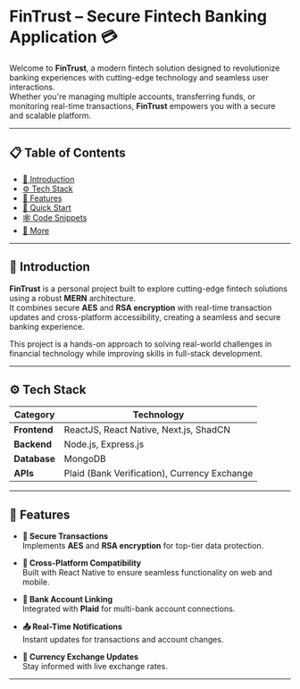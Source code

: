 # FinTrust – Secure Fintech Banking Application 💳

Welcome to **FinTrust**, a modern fintech solution designed to revolutionize banking experiences with cutting-edge technology and seamless user interactions.  
Whether you're managing multiple accounts, transferring funds, or monitoring real-time transactions, **FinTrust** empowers you with a secure and scalable platform.

---

## 📋 Table of Contents
- [🤖 Introduction](#-introduction)
- [⚙️ Tech Stack](#%EF%B8%8F-tech-stack)
- [🔋 Features](#-features)
- [🤸 Quick Start](#-quick-start)
- [🕸️ Code Snippets](#%EF%B8%8F-code-snippets)
- [🔗 More](#-more)

---

## 🤖 Introduction

**FinTrust** is a personal project built to explore cutting-edge fintech solutions using a robust **MERN** architecture.  
It combines secure **AES** and **RSA encryption** with real-time transaction updates and cross-platform accessibility, creating a seamless and secure banking experience.

This project is a hands-on approach to solving real-world challenges in financial technology while improving skills in full-stack development.

---

## ⚙️ Tech Stack

| **Category**     | **Technology**                                 |
|-------------------|-----------------------------------------------|
| **Frontend**      | ReactJS, React Native, Next.js, ShadCN        |
| **Backend**       | Node.js, Express.js                           |
| **Database**      | MongoDB                                       |
| **APIs**          | Plaid (Bank Verification), Currency Exchange  |

---

## 🔋 Features

- **🔐 Secure Transactions**  
  Implements **AES** and **RSA encryption** for top-tier data protection.
  
- **📱 Cross-Platform Compatibility**  
  Built with React Native to ensure seamless functionality on web and mobile.

- **🏦 Bank Account Linking**  
  Integrated with **Plaid** for multi-bank account connections.

- **📤 Real-Time Notifications**  
  Instant updates for transactions and account changes.

- **💱 Currency Exchange Updates**  
  Stay informed with live exchange rates.

---


